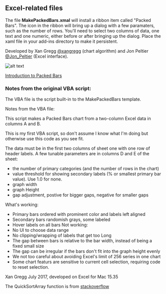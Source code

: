 ## Excel-related files

The file **MakePackedBars.xmal** will install a ribbon item called "Packed Bars". The
icon in the ribbon will bring up a dialog with a few paramaters, such as the number of rows.
You'll need to select two columns of data, one text and one numeric, either before or after
bringing up the dialog. Place the xaml file in your add-ins directory to make it persistent.

Developed by Xan Gregg [@xangregg](https://twitter.com/xangregg) (chart algorithm)
and Jon Peltier [@Jon_Peltier](https://twitter.com/Jon_Peltier) (Excel interface).

![alt text](https://github.com/xangregg/packedbars/blob/master/excel/packedbarsdialog.png "Packed Bars dialog screenshot")

[Introduction to Packed Bars](https://community.jmp.com/t5/JMP-Blog/Introducing-packed-bars-a-new-chart-form/ba-p/39972)

### Notes from the original VBA script:

The VBA file is the script built-in to the MakePackedBars template.

Notes from the VBA file:

This script makes a Packed Bars chart from a two-column Excel data in columns A and B.

This is my first VBA script, so don't assume I know what I'm doing but otherwise use
this code as you see fit.

The data must be in the first two columns of sheet one with one row of header labels. A few
tunable parameters are in columns D and E of the sheet:
 *   the number of primary categories (and the number of rows in the chart)
 *   value threshold for showing secondary labels (% or smallest primary bar value). Use 1.0 for none.
 *   graph width
 *   graph Height
 *   gap adjustment, postive for bigger gaps, negative for smaller gaps

What's working:
 *  Primary bars ordered with prominent color and labels left aligned
 *  Secondary bars randomish grays, some labeled
 *  Hover labels on all bars
Not working:
 *  No UI to choose data range
 *  No clipping/wrapping of labels that get too Long
 *  The gap between bars is relative to the bar width, instead of being a fixed small size
 *  The gap can be irregular if the bars don't fit into the graph height evenly
 *  We not too careful about avoiding Excel's limit of 256 series in one chart
 *  Some chart featurs are sensitive to current cell selection, requiring code to reset selection.

Xan Gregg July 2017, developed on Excel for Mac 15.35

The QuickSortArray function is from
   [stackoverflow](https://stackoverflow.com/questions/4873182/sorting-a-multidimensionnal-array-in-vba/5104206#5104206)

